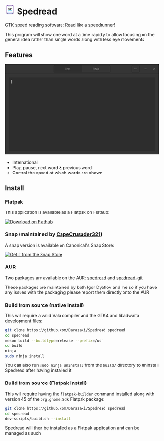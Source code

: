 # <img height="32" src="./data/icons/normal.svg" /> Spedread

GTK speed reading software: Read like a speedrunner!

This program will show one word at a time rapidly to allow focusing on the general idea rather than single words
along with less eye movements

## Features

![screenshot](./demo.gif)

- International
- Play, pause, next word & previous word
- Control the speed at which words are shown

## Install

### Flatpak

This application is available as a Flatpak on Flathub:

<a href='https://flathub.org/apps/details/com.github.Darazaki.Spedread'>
    <img width='180' alt='Download on Flathub'
    src='https://flathub.org/assets/badges/flathub-badge-en.png'/>
</a>

### Snap (maintained by [CapeCrusader321](https://github.com/CapeCrusader321))

A snap version is available on Canonical's Snap Store:

<a href='https://snapcraft.io/spedread'>
    <img width='180' alt='Get it from the Snap Store'
    src='https://snapcraft.io/static/images/badges/en/snap-store-black.svg'/>
</a>

### AUR

Two packages are available on the AUR:
[spedread](https://aur.archlinux.org/packages/spedread)
and [spedread-git](https://aur.archlinux.org/packages/spedread-git)

These packages are maintained by both Igor Dyatlov and me so if you have any
issues with the packaging please report them directly onto the AUR

### Build from source (native install)

This will require a valid Vala compiler and the GTK4 and libadwaita development files:

```sh
git clone https://github.com/Darazaki/Spedread spedread
cd spedread
meson build --buildtype=release --prefix=/usr
cd build
ninja
sudo ninja install
```

You can also run `sudo ninja uninstall` from the `build/` directory to
uninstall Spedread after having installed it

### Build from source (Flatpak install)

This will require having the `flatpak-builder` command installed along with
version 45 of the `org.gnome.Sdk` Flatpak package:

```sh
git clone https://github.com/Darazaki/Spedread spedread
cd spedread
dev-scripts/build.sh --install
```

Spedread will then be installed as a Flatpak application and can be managed as
such
